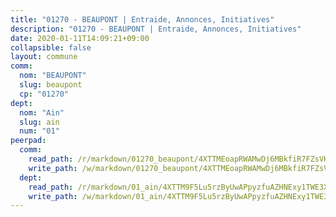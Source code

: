 ```yaml
---
title: "01270 - BEAUPONT | Entraide, Annonces, Initiatives"
description: "01270 - BEAUPONT | Entraide, Annonces, Initiatives"
date: 2020-01-11T14:09:21+09:00
collapsible: false
layout: commune
comm:
  nom: "BEAUPONT"
  slug: beaupont
  cp: "01270"
dept:
  nom: "Ain"
  slug: ain
  num: "01"
peerpad:
  comm:
    read_path: /r/markdown/01270_beaupont/4XTTMEoapRWAMwDj6MBkfiR7FZsVKeXmhYu3JekFcvG5q6GDM
    write_path: /w/markdown/01270_beaupont/4XTTMEoapRWAMwDj6MBkfiR7FZsVKeXmhYu3JekFcvG5q6GDM-K3TgUKkeHRRn6z6H5hBGr5tzJJSX7NVZMgfAuAmryhCyQ9Yu4KM9uXT6ZQugAjMfdwxqt6wcdTCgBoLsuCwgo61spVwYvRyf6xWwd1DW8gfuUCmQhuTEoKQnHshLPgF6xvQVyoFm
  dept:
    read_path: /r/markdown/01_ain/4XTTM9F5Lu5rzByUwAPpyzfuAZHNExy1TWE3X3wiTrPFfiAJr
    write_path: /w/markdown/01_ain/4XTTM9F5Lu5rzByUwAPpyzfuAZHNExy1TWE3X3wiTrPFfiAJr-K3TgUnxzeFoJA4CB58vXNvKXURJneTNZHUsypAQGicGiZu7AS2sPbjspGpj7s3MmMv58YhkLaSUMQMHaiKAfoMv6wF36Urxbqqh8MmnXpnKkbVhnAishABEkMRAiyAt8GGJ1Jer2
---
```


